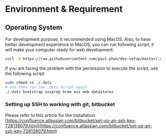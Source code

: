 # Environment & Requirement

## Operating System

For development purpose, it recommended using MacOS. Also, to have better development experience in MacOS, you can run following script, it will make your computer ready for web development:

```bash
curl -O https://raw.githubusercontent.com/paul-phan/dev-setup/master/.dots./.dots bootstrap osxprep brew osx web datastores
```

If you are facing the problem with the permission to execute the script, use the following script:

```bash
sudo chmod +x ./.dots
# and then run the .dots script again
./.dots bootstrap osxprep brew osx web datastores
```



### Setting up SSH to working with git, bitbucket

Please refer to this article for the installation: [https://confluence.atlassian.com/bitbucket/set-up-an-ssh-key-728138079.html](https://confluence.atlassian.com/bitbucket/set-up-an-ssh-key-728138079.html)

